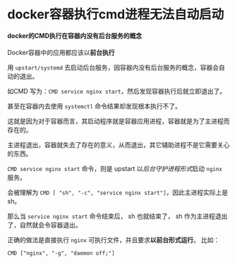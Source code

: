 docker容器执行cmd进程无法自动启动
=====

#### docker的CMD执行在容器内没有后台服务的概念

Docker容器中的应用都应该以**前台执行**

用 `upstart/systemd` 去启动后台服务，因容器内没有后台服务的概念，容器会自动的退出。

如CMD 写为：`CMD service nginx start`，然后发现容器执行后就立即退出了。

甚至在容器内去使用 `systemctl` 命令结果却发现根本执行不了。

这就是因为对于容器而言，其启动程序就是容器应用进程，容器就是为了主进程而存在的。

主进程退出，容器就失去了存在的意义，从而退出，其它辅助进程不是它需要关心的东西。

`CMD service nginx start` 命令，则是 upstart 以*后台守护进程形式*启动 `nginx` 服务。

会被理解为 `CMD [ "sh", "-c", "service nginx start"]`，因此主进程实际上是 sh。

那么当 `service nginx start` 命令结束后， sh 也就结束了， sh 作为主进程退出了，自然就会令容器退出。

正确的做法是直接执行 `nginx` 可执行文件，并且要求**以前台形式运行**。
比如：
```
CMD ["nginx", "-g", "daemon off;"]
```
